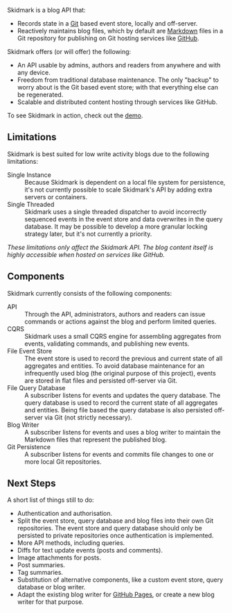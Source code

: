 Skidmark is a blog API that:

* Records state in a [Git](https://git-scm.com) based event store, locally and off-server.
* Reactively maintains blog files, which by default are [Markdown](https://daringfireball.net/projects/markdown/) files in a Git repository for publishing on Git hosting services like [GitHub](https://github.com).

Skidmark offers (or will offer) the following:

* An API usable by admins, authors and readers from anywhere and with any device.
* Freedom from traditional database maintenance. The only "backup" to worry about is the Git based event store; with that everything else can be regenerated.
* Scalable and distributed content hosting through services like GitHub.

To see Skidmark in action, check out the [demo](https://github.com/deadtoadroad/skidmark-demo#readme).

## Limitations

Skidmark is best suited for low write activity blogs due to the following limitations:

<dl>
  <dt>Single Instance</dt>
  <dd>
    Because Skidmark is dependent on a local file system for persistence, it's not currently possible to scale Skidmark's API by adding extra servers or containers.
  </dd>
  <dt>Single Threaded</dt>
  <dd>
    Skidmark uses a single threaded dispatcher to avoid incorrectly sequenced events in the event store and data overwrites in the query database. It may be possible to develop a more granular locking strategy later, but it's not currently a priority.
  </dd>
</dl>

*These limitations only affect the Skidmark API. The blog content itself is highly accessible when hosted on services like GitHub.*

## Components

Skidmark currently consists of the following components:

<dl>
  <dt>API</dt>
  <dd>
    Through the API, administrators, authors and readers can issue commands or actions against the blog and perform limited queries.
  </dd>
  <dt>CQRS</dt>
  <dd>
    Skidmark uses a small CQRS engine for assembling aggregates from events, validating commands, and publishing new events.
  </dd>
  <dt>File Event Store</dt>
  <dd>
    The event store is used to record the previous and current state of all aggregates and entities. To avoid database maintenance for an infrequently used blog (the original purpose of this project), events are stored in flat files and persisted off-server via Git.
  </dd>
  <dt>File Query Database</dt>
  <dd>
    A subscriber listens for events and updates the query database. The query database is used to record the current state of all aggregates and entities. Being file based the query database is also persisted off-server via Git (not strictly necessary).
  </dd>
  <dt>Blog Writer</dt>
  <dd>
    A subscriber listens for events and uses a blog writer to maintain the Markdown files that represent the published blog.
  </dd>
  <dt>Git Persistence</dt>
  <dd>
    A subscriber listens for events and commits file changes to one or more local Git repositories.
  </dd>
</dl>

## Next Steps

A short list of things still to do:

* Authentication and authorisation.
* Split the event store, query database and blog files into their own Git repositories. The event store and query database should only be persisted to private repositories once authentication is implemented.
* More API methods, including queries.
* Diffs for text update events (posts and comments).
* Image attachments for posts.
* Post summaries.
* Tag summaries.
* Substitution of alternative components, like a custom event store, query database or blog writer.
* Adapt the existing blog writer for [GitHub Pages](https://pages.github.com), or create a new blog writer for that purpose.
